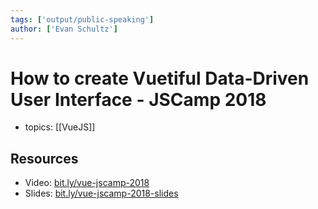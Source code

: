 ```yaml
---
tags: ['output/public-speaking']
author: ['Evan Schultz']
---
```



# How to create Vuetiful Data-Driven User Interface - JSCamp 2018

- topics: [[VueJS]]
## Resources
-   Video: [bit.ly/vue-jscamp-2018](http://bit.ly/vue-jscamp-2018)
-   Slides: [bit.ly/vue-jscamp-2018-slides](http://bit.ly/vue-jscamp-2018-slides)

